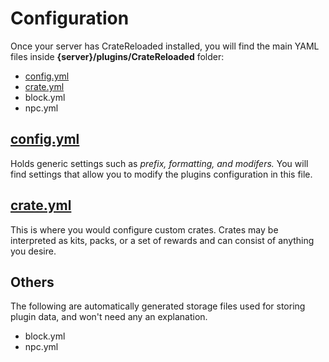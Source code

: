 # Configuration

Once your server has CrateReloaded installed, you will find the main YAML files inside
**{server}/plugins/CrateReloaded** folder:

* [config.yml](config/config.md)
* [crate.yml](config/crate.md)
* block.yml
* npc.yml

## [config.yml](config/config.md)

Holds generic settings such as *prefix, formatting, and modifers.* You will find settings that allow you to modify the plugins configuration in this file.

## [crate.yml](config/crate.md)

This is where you would configure custom crates. Crates may be interpreted as kits, packs, or
a set of rewards and can consist of anything you desire.

## Others

The following are automatically generated storage files used for storing plugin data, and won't need any an explanation.

* block.yml
* npc.yml
